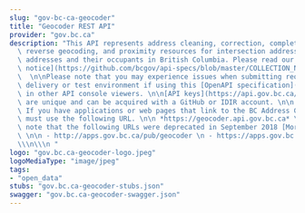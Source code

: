```yaml
---
slug: "gov-bc-ca-geocoder"
title: "Geocoder REST API"
provider: "gov.bc.ca"
description: "This API represents address cleaning, correction, completion, geocoding,\
  \ reverse geocoding, and proximity resources for intersection addresses, physical\
  \ addresses and their occupants in British Columbia. Please read our [data collection\
  \ notice](https://github.com/bcgov/api-specs/blob/master/COLLECTION_NOTICE.md#collection-notice).\
  \  \n\nPlease note that you may experience issues when submitting requests to the\
  \ delivery or test environment if using this [OpenAPI specification](https://github.com/bcgov/api-specs)\
  \ in other API console viewers. \n\n[API keys](https://api.gov.bc.ca/devportal/api-directory/273)\
  \ are unique and can be acquired with a GitHub or IDIR account. \n\n **Notification:**\
  \ If you have applications or web pages that link to the BC Address Geocoder you\
  \ must use the following URL. \n\n *https://geocoder.api.gov.bc.ca* \n\n Please\
  \ note that the following URLs were deprecated in September 2018 [More Details](https://www2.gov.bc.ca/gov/content?id=103ADC5A956842828554238DEF28D6E5).\
  \ \n\n - http://apps.gov.bc.ca/pub/geocoder \n - https://apps.gov.bc.ca/pub/geocoder\n\
  \\\n\\\n "
logo: "gov.bc.ca-geocoder-logo.jpeg"
logoMediaType: "image/jpeg"
tags:
- "open_data"
stubs: "gov.bc.ca-geocoder-stubs.json"
swagger: "gov.bc.ca-geocoder-swagger.json"
---
```


